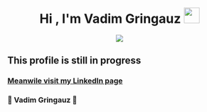 <h1 align="center"><b>Hi , I'm Vadim Gringauz </b><img src="https://media.giphy.com/media/hvRJCLFzcasrR4ia7z/giphy.gif" width="35"></h1>
<p align="center">
  <a href="https://github.com/DenverCoder1/readme-typing-svg"><img src="https://readme-typing-svg.herokuapp.com?font=concert+one&color=red&size=40&center=true&vCenter=true&width=600&height=100&lines=Frontend;Backend;Fullstack;Creative;Self+learner"></a>
</p>

## This profile is still in progress

### [Meanwile visit my LinkedIn page](https://www.linkedin.com/in/vadim-gringauz/)



### :basketball: Vadim Gringauz :basketball:
